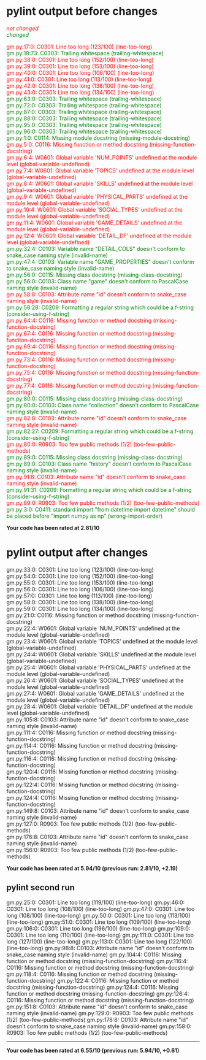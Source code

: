# pylint output before changes
*<span style="color:red">not changed</span>    
<span style="color:green">changed</span>*


<span style="color:red">gm.py:17:0: C0301: Line too long (123/100) (line-too-long)</span>   
<span style="color:green">gm.py:18:73: C0303: Trailing whitespace (trailing-whitespace)</span>   
<span style="color:red">gm.py:38:0: C0301: Line too long (152/100) (line-too-long)</span>   
<span style="color:red">gm.py:39:0: C0301: Line too long (153/100) (line-too-long)</span>   
<span style="color:red">gm.py:40:0: C0301: Line too long (106/100) (line-too-long)</span>   
<span style="color:red">gm.py:41:0: C0301: Line too long (113/100) (line-too-long)</span>   
<span style="color:red">gm.py:42:0: C0301: Line too long (138/100) (line-too-long)</span>   
<span style="color:red">gm.py:43:0: C0301: Line too long (134/100) (line-too-long)</span>   
<span style="color:green">gm.py:63:0: C0303: Trailing whitespace (trailing-whitespace)</span>    
<span style="color:green">gm.py:72:0: C0303: Trailing whitespace (trailing-whitespace)</span>    
<span style="color:green">gm.py:87:0: C0303: Trailing whitespace (trailing-whitespace)</span>    
<span style="color:green">gm.py:88:0: C0303: Trailing whitespace (trailing-whitespace)</span>    
<span style="color:green">gm.py:95:0: C0303: Trailing whitespace (trailing-whitespace)</span>    
<span style="color:green">gm.py:96:0: C0303: Trailing whitespace (trailing-whitespace)</span>    
<span style="color:green">gm.py:1:0: C0114: Missing module docstring (missing-module-docstring)</span>    
<span style="color:red">gm.py:5:0: C0116: Missing function or method docstring (missing-function-docstring)</span>    
<span style="color:red">gm.py:6:4: W0601: Global variable 'NUM_POINTS' undefined at the module level (global-variable-undefined)</span>    
<span style="color:red">gm.py:7:4: W0601: Global variable 'TOPICS' undefined at the module level (global-variable-undefined)</span>    
<span style="color:red">gm.py:8:4: W0601: Global variable 'SKILLS' undefined at the module level (global-variable-undefined)</span>    
<span style="color:red">gm.py:9:4: W0601: Global variable 'PHYSICAL_PARTS' undefined at the module level (global-variable-undefined)</span>    
<span style="color:red">gm.py:10:4: W0601: Global variable 'SOCIAL_TYPES' undefined at the module level (global-variable-undefined)</span>    
<span style="color:red">gm.py:11:4: W0601: Global variable 'GAME_DETAILS' undefined at the module level (global-variable-undefined)</span>    
<span style="color:red">gm.py:12:4: W0601: Global variable 'DETAIL_DF' undefined at the module level (global-variable-undefined)</span>    
<span style="color:green">gm.py:32:4: C0103: Variable name "DETAIL_COLS" doesn't conform to snake_case naming style (invalid-name)</span>    
<span style="color:green">gm.py:47:4: C0103: Variable name "GAME_PROPERTIES" doesn't conform to snake_case naming style (invalid-name)</span>    
<span style="color:green">gm.py:56:0: C0115: Missing class docstring (missing-class-docstring)</span>    
<span style="color:green">gm.py:56:0: C0103: Class name "game" doesn't conform to PascalCase naming style (invalid-name)</span>    
<span style="color:red">gm.py:58:8: C0103: Attribute name "id" doesn't conform to snake_case naming style (invalid-name)</span>    
<span style="color:green">gm.py:58:28: C0209: Formatting a regular string which could be a f-string (consider-using-f-string)</span>    
<span style="color:red">gm.py:64:4: C0116: Missing function or method docstring (missing-function-docstring)</span>    
<span style="color:red">gm.py:67:4: C0116: Missing function or method docstring (missing-function-docstring)</span>    
<span style="color:red">gm.py:69:4: C0116: Missing function or method docstring (missing-function-docstring)</span>    
<span style="color:red">gm.py:73:4: C0116: Missing function or method docstring (missing-function-docstring)</span>    
<span style="color:red">gm.py:75:4: C0116: Missing function or method docstring (missing-function-docstring)</span>    
<span style="color:red">gm.py:77:4: C0116: Missing function or method docstring (missing-function-docstring)</span>    
<span style="color:green">gm.py:80:0: C0115: Missing class docstring (missing-class-docstring)</span>    
<span style="color:green">gm.py:80:0: C0103: Class name "collection" doesn't conform to PascalCase naming style (invalid-name)</span>    
<span style="color:red">gm.py:82:8: C0103: Attribute name "id" doesn't conform to snake_case naming style (invalid-name)</span>    
<span style="color:green">gm.py:82:27: C0209: Formatting a regular string which could be a f-string (consider-using-f-string)</span>    
<span style="color:red">gm.py:80:0: R0903: Too few public methods (1/2) (too-few-public-methods)</span>    
<span style="color:green">gm.py:89:0: C0115: Missing class docstring (missing-class-docstring)</span>    
<span style="color:green">gm.py:89:0: C0103: Class name "history" doesn't conform to PascalCase naming style (invalid-name)</span>    
<span style="color:red">gm.py:91:8: C0103: Attribute name "id" doesn't conform to snake_case naming style (invalid-name)</span>    
<span style="color:green">gm.py:91:31: C0209: Formatting a regular string which could be a f-string (consider-using-f-string)</span>    
<span style="color:red">gm.py:89:0: R0903: Too few public methods (1/2) (too-few-public-methods)</span>    
<span style="color:green">gm.py:3:0: C0411: standard import "from datetime import datetime" should be placed before "import numpy as np" (wrong-import-order)</span>    

**Your code has been rated at 2.81/10**

# pylint output after changes
gm.py:33:0: C0301: Line too long (123/100) (line-too-long)    
gm.py:54:0: C0301: Line too long (152/100) (line-too-long)    
gm.py:55:0: C0301: Line too long (153/100) (line-too-long)    
gm.py:56:0: C0301: Line too long (106/100) (line-too-long)    
gm.py:57:0: C0301: Line too long (113/100) (line-too-long)    
gm.py:58:0: C0301: Line too long (138/100) (line-too-long)    
gm.py:59:0: C0301: Line too long (134/100) (line-too-long)    
gm.py:21:0: C0116: Missing function or method docstring (missing-function-docstring)    
gm.py:22:4: W0601: Global variable 'NUM_POINTS' undefined at the module level (global-variable-undefined)    
gm.py:23:4: W0601: Global variable 'TOPICS' undefined at the module level (global-variable-undefined)    
gm.py:24:4: W0601: Global variable 'SKILLS' undefined at the module level (global-variable-undefined)    
gm.py:25:4: W0601: Global variable 'PHYSICAL_PARTS' undefined at the module level (global-variable-undefined)    
gm.py:26:4: W0601: Global variable 'SOCIAL_TYPES' undefined at the module level (global-variable-undefined)    
gm.py:27:4: W0601: Global variable 'GAME_DETAILS' undefined at the module level (global-variable-undefined)    
gm.py:28:4: W0601: Global variable 'DETAIL_DF' undefined at the module level (global-variable-undefined)    
gm.py:105:8: C0103: Attribute name "id" doesn't conform to snake_case naming style (invalid-name)    
gm.py:111:4: C0116: Missing function or method docstring (missing-function-docstring)    
gm.py:114:4: C0116: Missing function or method docstring (missing-function-docstring)    
gm.py:116:4: C0116: Missing function or method docstring (missing-function-docstring)    
gm.py:120:4: C0116: Missing function or method docstring (missing-function-docstring)    
gm.py:122:4: C0116: Missing function or method docstring (missing-function-docstring)    
gm.py:124:4: C0116: Missing function or method docstring (missing-function-docstring)    
gm.py:149:8: C0103: Attribute name "id" doesn't conform to snake_case naming style (invalid-name)    
gm.py:127:0: R0903: Too few public methods (1/2) (too-few-public-methods)    
gm.py:176:8: C0103: Attribute name "id" doesn't conform to snake_case naming style (invalid-name)    
gm.py:156:0: R0903: Too few public methods (1/2) (too-few-public-methods)    

**Your code has been rated at 5.94/10 (previous run: 2.81/10, +2.19)**

## pylint second run
gm.py:25:0: C0301: Line too long (119/100) (line-too-long)
gm.py:46:0: C0301: Line too long (108/100) (line-too-long)
gm.py:47:0: C0301: Line too long (108/100) (line-too-long)
gm.py:50:0: C0301: Line too long (113/100) (line-too-long)
gm.py:51:0: C0301: Line too long (109/100) (line-too-long)
gm.py:106:0: C0301: Line too long (196/100) (line-too-long)
gm.py:109:0: C0301: Line too long (110/100) (line-too-long)
gm.py:111:0: C0301: Line too long (127/100) (line-too-long)
gm.py:113:0: C0301: Line too long (122/100) (line-too-long)
gm.py:98:8: C0103: Attribute name "id" doesn't conform to snake_case naming style (invalid-name)
gm.py:104:4: C0116: Missing function or method docstring (missing-function-docstring)
gm.py:116:4: C0116: Missing function or method docstring (missing-function-docstring)
gm.py:118:4: C0116: Missing function or method docstring (missing-function-docstring)
gm.py:122:4: C0116: Missing function or method docstring (missing-function-docstring)
gm.py:124:4: C0116: Missing function or method docstring (missing-function-docstring)
gm.py:126:4: C0116: Missing function or method docstring (missing-function-docstring)
gm.py:151:8: C0103: Attribute name "id" doesn't conform to snake_case naming style (invalid-name)
gm.py:129:0: R0903: Too few public methods (1/2) (too-few-public-methods)
gm.py:178:8: C0103: Attribute name "id" doesn't conform to snake_case naming style (invalid-name)
gm.py:158:0: R0903: Too few public methods (1/2) (too-few-public-methods)

------------------------------------------------------------------
**Your code has been rated at 6.55/10 (previous run: 5.94/10, +0.61)**